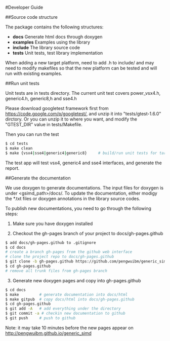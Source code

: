 #Developer Guide


##Source code structure

The package contains the following structures:
- <b>docs</b> Generate html docs through doxygen
- <b>examples</b> Examples using the library 
- <b>include</b> The library source code
- <b>tests</b> Unit tests, test library implementation 

When adding a new target platform, need to add <platform>.h to include/ and may need to modify makefiles so that the new platform can be tested and will run with existing examples.

##Run unit tests

Unit tests are in tests directory. The current unit test covers power_vsx4.h, generic4.h, generic8,h and sse4.h

Please download googletest framework first from https://code.google.com/p/googletest/, and unzip it into "tests/gtest-1.6.0" dirctory.
Or you can unzip it to where you want, and modify the "GTEST_DIR" value in tests/Makefile.

Then you can run the test
```bash
$ cd tests
$ make clean
$ make {vsx4|sse4|generic4|generic8}     # build/run unit tests for target SIMD ISA
```
The test app will test vsx4, generic4 and sse4 interfaces, and generate the report.


##Generate the documentation

We use doxygen to generate documentations. The input files for doxygen is under <gsimd_path>/docs/. To update the documentation, either modigy the *.txt files or doxygen annotations in the library source codes.

To publish new documentations, you need to go through the following steps:

1. Make sure you have doxygen installed

2. Checkout the gh-pages branch of your project to docs/gh-pages.github
```bash
$ add docs/gh-pages.github to .gitignore
$ cd docs
# create a branch gh-pages from the github web interface
# clone the project repo to docs/gh-pages.github
$ git clone -b gh-pages.github https://github.com/pengwuibm/generic_simd.git gh-pages.github
$ cd gh-pages.github
# remove all trunk files from gh-pages branch
```
  
3. Generate new doxygen pages and copy into gh-pages.github
```bash
$ cd docs
$ make         # generate documentation into docs/html
$ make gitpub  # copy docs/html into docs/gh-pages.github
$ cd gh-pages.github
$ git add -A   # add everything under the directory
$ git commit -a # checkin new documentation to github
$ git push     # push to github
```
  Note: it may take 10 minutes before the new pages appear on http://pengwuibm.github.io/generic_simd
